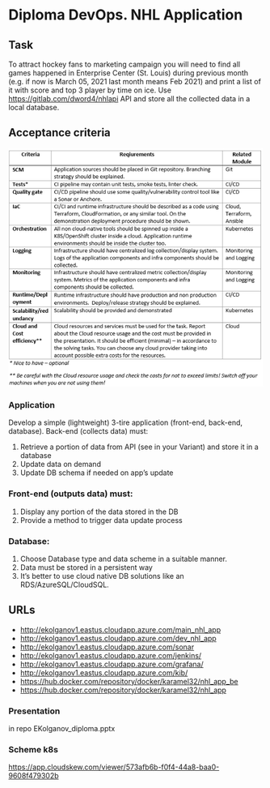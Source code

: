 # **Diploma DevOps. NHL Application**

## **Task**
To attract hockey fans to marketing campaign you will need to find all games happened in Enterprise Center (St. Louis) during previous month (e.g. if now is March 05, 2021 last month means Feb 2021) and print a list of it with score and top 3 player by time on ice. Use https://gitlab.com/dword4/nhlapi API and store all the collected data in a local database.

## **Acceptance criteria**

![criteria.png](readme_files/criteria.png)

### Application

Develop a simple (lightweight) 3-tire application (front-end, back-end, database).
Back-end (collects data) must:
1. Retrieve a portion of data from API (see in your Variant) and store it in a database
2. Update data on demand
3. Update DB schema if needed on app’s update

### Front-end (outputs data) must:
1. Display any portion of the data stored in the DB
2. Provide a method to trigger data update process

### Database:
1. Choose Database type and data scheme in a suitable manner. 
2. Data must be stored in a persistent way
3. It’s better to use cloud native DB solutions like an RDS/AzureSQL/CloudSQL.



## **URLs**

- http://ekolganov1.eastus.cloudapp.azure.com/main_nhl_app
- http://ekolganov1.eastus.cloudapp.azure.com/dev_nhl_app
- http://ekolganov1.eastus.cloudapp.azure.com/sonar
- http://ekolganov1.eastus.cloudapp.azure.com/jenkins/
- http://ekolganov1.eastus.cloudapp.azure.com/grafana/
- http://ekolganov1.eastus.cloudapp.azure.com/kib/
- https://hub.docker.com/repository/docker/karamel32/nhl_app_be
- https://hub.docker.com/repository/docker/karamel32/nhl_app

### Presentation
in repo EKolganov_diploma.pptx

### Scheme k8s
https://app.cloudskew.com/viewer/573afb6b-f0f4-44a8-baa0-9608f479302b
